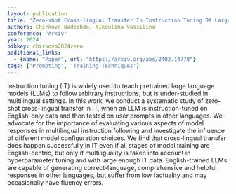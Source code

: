 ```yaml
---
layout: publication
title: 'Zero-shot Cross-lingual Transfer In Instruction Tuning Of Large Language Models'
authors: Chirkova Nadezhda, Nikoulina Vassilina
conference: "Arxiv"
year: 2024
bibkey: chirkova2024zero
additional_links:
  - {name: "Paper", url: "https://arxiv.org/abs/2402.14778"}
tags: ['Prompting', 'Training Techniques']
---
```

Instruction tuning (IT) is widely used to teach pretrained large language
models (LLMs) to follow arbitrary instructions, but is under-studied in
multilingual settings. In this work, we conduct a systematic study of zero-shot
cross-lingual transfer in IT, when an LLM is instruction-tuned on English-only
data and then tested on user prompts in other languages. We advocate for the
importance of evaluating various aspects of model responses in multilingual
instruction following and investigate the influence of different model
configuration choices. We find that cross-lingual transfer does happen
successfully in IT even if all stages of model training are English-centric,
but only if multiliguality is taken into account in hyperparameter tuning and
with large enough IT data. English-trained LLMs are capable of generating
correct-language, comprehensive and helpful responses in other languages, but
suffer from low factuality and may occasionally have fluency errors.
